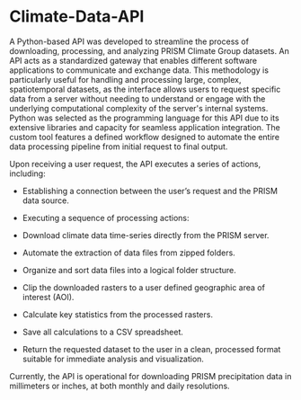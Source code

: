 # Climate-Data-API
A Python-based API was developed to streamline the process of downloading, processing, and analyzing PRISM Climate Group datasets. An API acts as a standardized gateway that enables different software applications to communicate and exchange data. This methodology is particularly useful for handling and processing large, complex, spatiotemporal datasets, as the interface allows users to request specific data from a server without needing to understand or engage with the underlying computational complexity of the server's internal systems. Python was selected as the programming language for this API due to its extensive libraries and capacity for seamless application integration. The custom tool features a defined workflow designed to automate the entire data processing pipeline from initial request to final output. 

Upon receiving a user request, the API executes a series of actions, including: 

-  Establishing a connection between the user’s request and the PRISM data source. 

-  Executing a sequence of processing actions:
  - Download climate data time-series directly from the PRISM server. 
  - Automate the extraction of data files from zipped folders.  
  - Organize and sort data files into a logical folder structure. 
  - Clip the downloaded rasters to a user defined geographic area of interest (AOI).  
  - Calculate key statistics from the processed rasters. 
  - Save all calculations to a CSV spreadsheet. 
  
-  Return the requested dataset to the user in a clean, processed format suitable for immediate analysis and visualization. 

Currently, the API is operational for downloading PRISM precipitation data in millimeters or inches, at both monthly and daily resolutions. 
